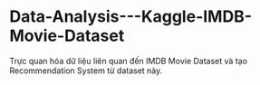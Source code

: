 # Data-Analysis---Kaggle-IMDB-Movie-Dataset
Trực quan hóa dữ liệu liên quan đến IMDB Movie Dataset và tạo Recommendation System từ dataset này.
